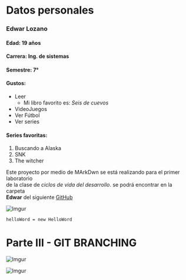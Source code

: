 # Datos personales
### Edwar Lozano 
#### **Edad:** 19 años
#### **Carrera:** Ing. de sistemas
#### **Semestre:** 7°

#### Gustos:
* Leer
  - Mi libro favorito es: *Seis de cuevos*
* VideoJuegos
* Ver Fútbol 
* Ver series

#### Series favoritas:
1. Buscando a Alaska
2. SNK
3. The witcher

Este proyecto por medio de MArkDwn se está realizando para el primer laboratorio\
de la clase de *ciclos de vida del desarrollo*. se podrá encontrar en la carpeta\
 **Edwar** del siguiente [GitHub](https://github.com/santiago-f20/CVDS-LAB1.git)

![Imgur](https://imgur.com/4kBy2mO.png)</p>

 `helloWord = new HelloWord` 

# Parte III - GIT BRANCHING

![Imgur](https://imgur.com/a/yZZDikc.png)</p>
![Imgur](https://imgur.com/a/xzDwCRV.png)</p>